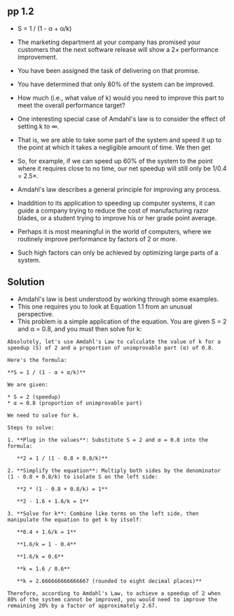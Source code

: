 ## pp 1.2
- S = 1 / (1 - α + α/k)

- The marketing department at your company has promised your
customers that the next software release will show a 2×
performance improvement. 

- You have been assigned the task of
delivering on that promise.
- You have determined that only 80% of
the system can be improved.
- How much (i.e., what value of k)
would you need to improve this part to meet the overall
performance target?
- One interesting special case of Amdahl's law is to consider the effect of
setting k to ∞.
- That is, we are able to take some part of the system and
speed it up to the point at which it takes a negligible amount of time. We
then get
- So, for example, if we can speed up 60% of the system to the point
where it requires close to no time, our net speedup will still only be 1/0.4
= 2.5×.
- Amdahl's law describes a general principle for improving any process.
- Inaddition to its application to speeding up computer systems, it can guide
a company trying to reduce the cost of manufacturing razor blades, or a
student trying to improve his or her grade point average.
- Perhaps it is most meaningful in the world of computers, where we routinely improve
performance by factors of 2 or more.
- Such high factors can only be achieved by optimizing large parts of a system.

## Solution
- Amdahl's law is best understood by working through some examples.
- This one requires you to look at Equation 1.1 from an unusual
perspective.
- This problem is a simple application of the equation. You are given S = 2
and α = 0.8, and you must then solve for k:
```
Absolutely, let's use Amdahl's Law to calculate the value of k for a speedup (S) of 2 and a proportion of unimprovable part (α) of 0.8.

Here's the formula:

**S = 1 / (1 - α + α/k)**

We are given:

* S = 2 (speedup)
* α = 0.8 (proportion of unimprovable part)

We need to solve for k.

Steps to solve:

1. **Plug in the values**: Substitute S = 2 and α = 0.8 into the formula:

   **2 = 1 / (1 - 0.8 + 0.8/k)**

2. **Simplify the equation**: Multiply both sides by the denominator (1 - 0.8 + 0.8/k) to isolate S on the left side:

   **2 * (1 - 0.8 + 0.8/k) = 1**

   **2 - 1.6 + 1.6/k = 1**

3. **Solve for k**: Combine like terms on the left side, then manipulate the equation to get k by itself:

   **0.4 + 1.6/k = 1**

   **1.6/k = 1 - 0.4**

   **1.6/k = 0.6**

   **k = 1.6 / 0.6**

   **k = 2.666666666666667 (rounded to eight decimal places)**

Therefore, according to Amdahl's Law, to achieve a speedup of 2 when 80% of the system cannot be improved, you would need to improve the remaining 20% by a factor of approximately 2.67.
```


